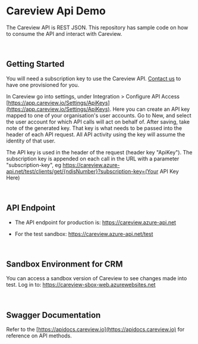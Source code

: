 # Careview Api Demo

The Careview API is REST JSON. This repository has sample code on how to consume the API and interact with Careview.

<br>

## Getting Started

You will need a subscription key to use the Careview API. [Contact us](http://www.careviewapp.com/contact-us) to have one provisioned for you.

In Careview go into settings, under Integration > Configure API Access [https://app.careview.io/Settings/ApiKeys](https://app.careview.io/Settings/ApiKeys). Here you can create an API key mapped to one of your organisation's user accounts. Go to New, and select the user account for which API calls will act on behalf of. After saving, take note of the generated key. That key is what needs to be passed into the header of each API request. All API activity using the key will assume the identity of that user.

The API key is used in the header of the request (header key "ApiKey"). The subscription key is appended on each call in the URL with a parameter "subscription-key", eg https://careview.azure-api.net/test/clients/get/{ndisNumber}?subscription-key=(Your API Key Here)

<br>

## API Endpoint
 
- The API endpoint for production is: https://careview.azure-api.net

- For the test sandbox: https://careview.azure-api.net/test

<br>

## Sandbox Environment for CRM

You can access a sandbox version of Careview to see changes made into test. Log in to: https://careview-sbox-web.azurewebsites.net

<br>

## Swagger Documentation

Refer to the [https://apidocs.careview.io](https://apidocs.careview.io) for reference on API methods.
